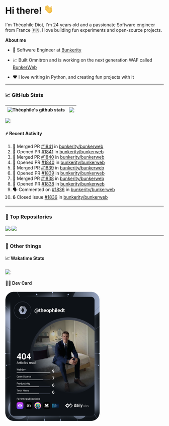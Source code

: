 # Hi there! <img src="./wave.gif" width="30px" height="30px" />

I'm Théophile Diot, I'm 24 years old and a passionate Software engineer from France 🇫🇷, I love building fun experiments and open-source projects.

**About me**

- 💼 Software Engineer at [Bunkerity](https://www.bunkerity.com/)

- 📈 Built Omnitron and is working on the next generation WAF called [BunkerWeb](https://www.bunkerweb.io)

- ❤️ I love writing in Python, and creating fun projects with it

---

### 📈 GitHub Stats

| <img align="center" src="https://github-readme-stats.vercel.app/api?username=TheophileDiot&show_icons=true&include_all_commits=true&theme=algolia&hide_border=true&rank_icon=github" alt="Théophile's github stats" /> | <img align="center" src="https://github-readme-stats.vercel.app/api/top-langs/?username=TheophileDiot&layout=compact&theme=algolia&hide_border=true" /> |
| ---------------------------------------------------------------------------------------------------------------------------------------------------------------------------------------------------------------------- | ------------------------------------------------------------------------------------------------------------------------------------------------------- |

![](https://github-readme-activity-graph.vercel.app/graph?username=TheophileDiot&theme=tokyo-night)

#### :zap: Recent Activity

<!--START_SECTION:activity-->
1. 🎉 Merged PR [#1841](https://github.com/bunkerity/bunkerweb/pull/1841) in [bunkerity/bunkerweb](https://github.com/bunkerity/bunkerweb)
2. 💪 Opened PR [#1841](https://github.com/bunkerity/bunkerweb/pull/1841) in [bunkerity/bunkerweb](https://github.com/bunkerity/bunkerweb)
3. 🎉 Merged PR [#1840](https://github.com/bunkerity/bunkerweb/pull/1840) in [bunkerity/bunkerweb](https://github.com/bunkerity/bunkerweb)
4. 💪 Opened PR [#1840](https://github.com/bunkerity/bunkerweb/pull/1840) in [bunkerity/bunkerweb](https://github.com/bunkerity/bunkerweb)
5. 🎉 Merged PR [#1839](https://github.com/bunkerity/bunkerweb/pull/1839) in [bunkerity/bunkerweb](https://github.com/bunkerity/bunkerweb)
6. 💪 Opened PR [#1839](https://github.com/bunkerity/bunkerweb/pull/1839) in [bunkerity/bunkerweb](https://github.com/bunkerity/bunkerweb)
7. 🎉 Merged PR [#1838](https://github.com/bunkerity/bunkerweb/pull/1838) in [bunkerity/bunkerweb](https://github.com/bunkerity/bunkerweb)
8. 💪 Opened PR [#1838](https://github.com/bunkerity/bunkerweb/pull/1838) in [bunkerity/bunkerweb](https://github.com/bunkerity/bunkerweb)
9. 🗣 Commented on [#1836](https://github.com/bunkerity/bunkerweb/issues/1836#issuecomment-2565352204) in [bunkerity/bunkerweb](https://github.com/bunkerity/bunkerweb)
10. 🔒 Closed issue [#1836](https://github.com/bunkerity/bunkerweb/issues/1836) in [bunkerity/bunkerweb](https://github.com/bunkerity/bunkerweb)
<!--END_SECTION:activity-->

---

### 🔧 Top Repositories

<a href="https://github.com/bunkerity/bunkerweb">
  <img align="center" src="https://github-readme-stats.vercel.app/api/pin/?username=Bunkerity&repo=bunkerweb&theme=algolia" />
</a>
<a href="https://github.com/TheophileDiot/Omnitron">
  <img align="center" src="https://github-readme-stats.vercel.app/api/pin/?username=TheophileDiot&repo=Omnitron&theme=algolia" />
</a>

---

### 🎉 Other things

#### 📈 Wakatime Stats

<a href="https://wakatime.com/@theophile_bunkerity">
  <img align="center" src="https://github-readme-stats.vercel.app/api/wakatime?username=3aa5ce41-c253-43d9-8441-a721e446a45f&layout=compact&theme=algolia" />
</a>

#### 👨‍💻 Dev Card

<a href="https://app.daily.dev/TheophileDt">
  <img src="./devcard.svg" width="300" alt="Théophile Diot's Dev Card"/>
</a>
